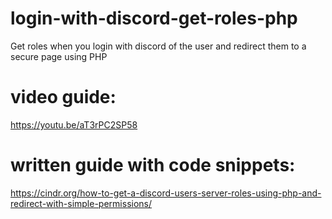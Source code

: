 # login-with-discord-get-roles-php
Get roles when you login with discord of the user and redirect them to a secure page using PHP

# video guide:

https://youtu.be/aT3rPC2SP58

# written guide with code snippets:

https://cindr.org/how-to-get-a-discord-users-server-roles-using-php-and-redirect-with-simple-permissions/
